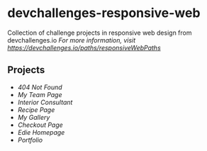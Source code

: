 # devchallenges-responsive-web
Collection of challenge projects in responsive web design from devchallenges.io
*For more information, visit https://devchallenges.io/paths/responsiveWebPaths*
## Projects

- *404 Not Found*
- *My Team Page*
- *Interior Consultant*
- *Recipe Page*
- *My Gallery*
- *Checkout Page*
- *Edie Homepage*
- *Portfolio*
